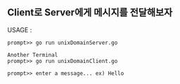 ## Client로 Server에게 메시지를 전달해보자

USAGE :

	prompt>> go run unixDomainServer.go

	Another Terminal
	prompt>> go run unixDomainClient.go

	prompt>> enter a message... ex) Hello
